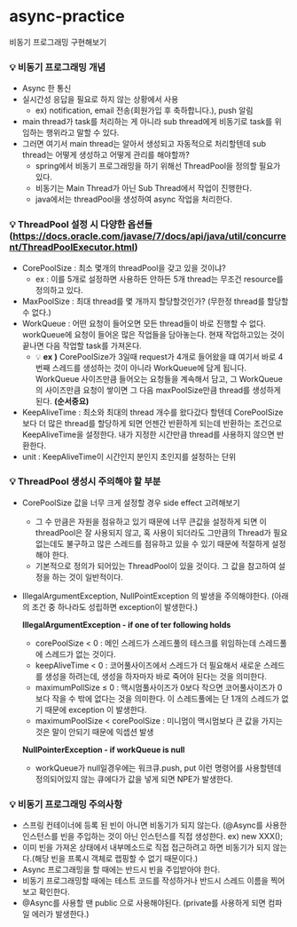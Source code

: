 # async-practice
비동기 프로그래밍 구현해보기


### 💡 비동기 프로그래밍 개념
- Async 한 통신
- 실시간성 응답을 필요로 하지 않는 상황에서 사용
    - ex) notification, email 전송(회원가입 후 축하합니다.), push 알림
- main thread가 task를 처리하는 게 아니라 sub thread에게 비동기로 task를 위임하는 행위라고 말할 수 있다.
- 그러면 여기서 main thread는 알아서 생성되고 자동적으로 처리할텐데 sub thread는 어떻게 생성하고 어떻게 관리를 해야할까?
    - spring에서 비동기 프로그래밍을 하기 위해선 ThreadPool을 정의할 필요가 있다.
    - 비동기는 Main Thread가 아닌 Sub Thread에서 작업이 진행한다.
    - java에서는 threadPool을 생성하여 async 작업을 처리한다.

### 💡 ThreadPool 설정 시 다양한 옵션들 (https://docs.oracle.com/javase/7/docs/api/java/util/concurrent/ThreadPoolExecutor.html)
- CorePoolSize : 최소 몇개의 threadPool을 갖고 있을 것이냐?
    - ex : 이를 5개로 설정하면 사용하든 안하든 5개 thread는 무조건 resource를 정의하고 있다.
- MaxPoolSize : 최대 thread를 몇 개까지 할당할것인가? (무한정 thread를 할당할 수 없다.)
- WorkQueue : 어떤 요청이 들어오면 모든 thread들이 바로 진행할 수 없다. workQueue에 요청이 들어온 많은 작업들을 담아놓는다. 현재 작업하고있는 것이 끝나면 다음 작업할 task를 가져온다.
    - 💡 **ex** **)** CorePoolSize가 3일때 request가 4개로 들어왔을 떄 여기서 바로 4번째 스레드를 생성하는 것이 아니라 WorkQueue에 담게 됩니다. WorkQueue 사이즈만큼 들어오는 요청들을 계속해서 담고, 그 WorkQueue의 사이즈만큼 요청이 쌓이면 그 다음 maxPoolSize만큼 thread를 생성하게 된다. **(순서중요)**
- KeepAliveTime : 최소와 최대의 thread 개수를 왔다갔다 할텐데 CorePoolSize 보다 더 많은 thread를 할당하게 되면 언젠간 반환하게 되는데 반환하는 조건으로 KeepAliveTime을 설정한다. 내가 지정한 시간만큼 thread를 사용하지 않으면 반환한다.
- unit : KeepAliveTime이 시간인지 분인지 초인지를 설정하는 단위

### 💡 ThreadPool 생성시 주의해야 할 부분
- CorePoolSize 값을 너무 크게 설정할 경우 side effect 고려해보기
    - 그 수 만큼은 자원을 점유하고 있기 때문에 너무 큰값을 설정하게 되면 이 threadPool은 잘 사용되지 않고, 혹 사용이 되더라도 그만큼의 Thread가 필요없는데도 불구하고 많은 스레드를 점유하고 있을 수 있기 때문에 적절하게 설정해야 한다.
    - 기본적으로 정의가 되어있는 ThreadPool이 있을 것이다. 그 값을 참고하여 설정을 하는 것이 일반적이다.
- IllegalArgumentException, NullPointException 의 발생을 주의해야한다. (아래의 조건 중 하나라도 성립하면 exception이 발생한다.)
    
    **IllegalArgumentException - if one of ter following holds**
    
    - corePoolSize < 0 : 메인 스레드가 스레드풀의 테스크를 위임하는데 스레드풀에 스레드가 없는 것이다.
    - keepAliveTime < 0 : 코어풀사이즈에서 스레드가 더 필요해서 새로운 스레드를 생성을 하려는데, 생성을 하자마자 바로 죽어야 된다는 것을 의미한다.
    - maximumPollSize ≤ 0 : 맥시멈풀사이즈가 0보다 작으면 코어풀사이즈가 0보다 작을 수 밖에 없다는 것을 의미한다. 이 스레드풀에는 단 1개의 스레드가 없기 때문에 exception 이 발생한다.
    - maximumPoolSize < corePoolSize : 미니멈이 맥시멈보다 큰 값을 가지는 것은 말이 안되기 때문에 익셉션 발생
    
    **NullPointerException - if workQueue is null**
    
    - workQueue가 null일경우에는 워크큐.push, put 이런 명령어를 사용할텐데 정의되어있지 않는 큐에다가 값을 넣게 되면 NPE가 발생한다.
    
### 💡 비동기 프로그래밍 주의사항
- 스프링 컨테이너에 등록 된 빈이 아니면 비동기가 되지 않는다. (@Async를 사용한 인스턴스를 빈을 주입하는 것이 아닌 인스턴스를 직접 생성한다. ex) new XXX();
- 이미 빈을 가져온 상태에서 내부메소드로 직접 접근하려고 하면 비동기가 되지 않는다.(해당 빈을 프록시 객체로 랩핑할 수 없기 때문이다.)
- Async 프로그래밍을 할 때에는 반드시 빈을 주입받아야 한다.
- 비동기 프로그래밍할 때에는 테스트 코드를 작성하거나 반드시 스레드 이름을 찍어보고 확인한다.
- @Async를 사용할 땐 public 으로 사용해야된다. (private를 사용하게 되면 컴파일 에러가 발생한다.)
